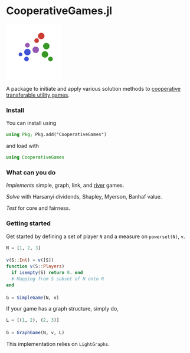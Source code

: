 # CooperativeGames.jl

<img src="./docs/logo.svg" width="150px">  

A package to initiate and apply various solution methods to [cooperative transferable utility games](https://en.wikipedia.org/wiki/Cooperative_game_theory).

### Install

You can install using

```julia
using Pkg; Pkg.add("CooperativeGames")
```

and load with

```julia
using CooperativeGames
```


### What can you do

*Implements* simple, graph, link, and [river](https://agupubs.onlinelibrary.wiley.com/doi/abs/10.1029/WR005i004p00749) games. 

*Solve* with Harsanyi dividends, Shapley, Myerson, Banhaf value. 

*Test* for core and fairness.

### Getting started

Get started by defining a set of player `N` and a measure on `powerset(N)`, `v`.

```julia
N = [1, 2, 3] 

v(S::Int) = v([S])
function v(S::Players)
  if isempty(S) return 0. end
  # Mapping from S subset of N onto R
end

G = SimpleGame(N, v)
```

If your game has a graph structure, simply do,

```julia
L = [(1, 2), (2, 3)]

G = GraphGame(N, v, L)
```

This implementation relies on `LightGraphs`.
